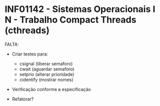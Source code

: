 # INF01142 - Sistemas Operacionais I N - Trabalho Compact Threads (cthreads)

FALTA: 
* Criar testes para:

  * csignal (liberar semaforo)
  * cwait (aguardar semaforo)
  * setprio (alterar prioridade)
  * cidentify (mostrar nomes)
  
* Verificação conforme a especificação

* Refatorar?

